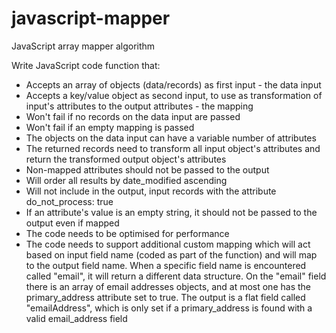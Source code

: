 # javascript-mapper
JavaScript array mapper algorithm


Write JavaScript code function that:
- Accepts an array of objects (data/records) as first input - the data input
- Accepts a key/value object as second input, to use as transformation of input's
attributes to the output attributes - the mapping
- Won't fail if no records on the data input are passed
- Won't fail if an empty mapping is passed
- The objects on the data input can have a variable number of attributes
- The returned records need to transform all input object's attributes and return
the transformed output object's attributes
- Non-mapped attributes should not be passed to the output
- Will order all results by date_modified ascending
- Will not include in the output, input records with the attribute do_not_process:
true
- If an attribute's value is an empty string, it should not be passed to the output
even if mapped
- The code needs to be optimised for performance
- The code needs to support additional custom mapping which will act based on input
field name (coded as part of the function) and will map to the output field name.
When a specific field name is encountered called "email", it will return a
different data structure. On the "email" field there is an array of email addresses
objects, and at most one has the primary_address attribute set to true. The output
is a flat field called "emailAddress", which is only set if a primary_address is
found with a valid email_address field
